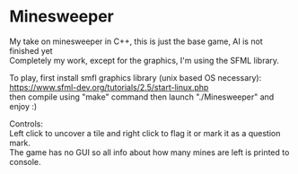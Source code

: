 # Minesweeper
My take on minesweeper in C++, this is just the base game, AI is not finished yet  
Completely my work, except for the graphics, I'm using the SFML library.  

To play, first install smfl graphics library (unix based OS necessary):  
https://www.sfml-dev.org/tutorials/2.5/start-linux.php  
then compile using "make" command then launch "./Minesweeper" and enjoy :)

Controls:  
Left click to uncover a tile and right click to flag it or mark it as a question mark.  
The game has no GUI so all info about how many mines are left is printed to console.
